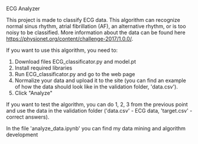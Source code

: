ECG Analyzer

This project is made to classify ECG data. This algorithm can recognize normal sinus rhythm, atrial fibrillation (AF), an alternative rhythm, or is too noisy to be classified. More information about the data can be found here https://physionet.org/content/challenge-2017/1.0.0/.


If you want to use this algorithm, you need to:
1. Download files ECG_classificator.py and model.pt
2. Install required libraries
3. Run ECG_classificator.py and go to the web page
4. Normalize your data and upload it to the site (you can find an example of how the data should look like in the validation folder, 'data.csv').
5. Click "Analyze"

If you want to test the algorithm, you can do 1, 2, 3 from the previous point and use the data in the validation folder ('data.csv' - ECG data, 'target.csv' - correct answers).

In the file 'analyze_data.ipynb' you can find my data mining and algorithm development